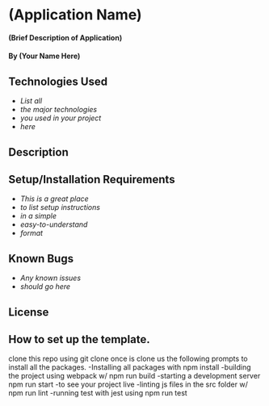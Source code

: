 # (Application Name)

#### (Brief Description of Application)

#### By (Your Name Here)

## Technologies Used

* _List all_
* _the major technologies_
* _you used in your project_
* _here_

## Description

## Setup/Installation Requirements

* _This is a great place_
* _to list setup instructions_
* _in a simple_
* _easy-to-understand_
* _format_

## Known Bugs

* _Any known issues_
* _should go here_

## License


## How to set up the template.
clone this repo using git clone <url>
once is clone us the following prompts to install all the packages.
-Installing all packages with npm install
-building the project using webpack w/ npm run build
-starting a development server npm run start -to see your project live
-linting js files in the src folder w/ npm run lint
-running test with jest using npm run test
